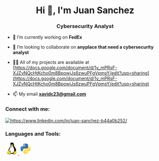 <h1 align="center">Hi 👋, I'm Juan Sanchez</h1>
<h3 align="center">Cybersecurity Analyst</h3>

- 🔭 I’m currently working on **FedEx**

- 👯 I’m looking to collaborate on **anyplace that need a cybersecurity analyst**

- 👨‍💻 All of my projects are available at [https://docs.google.com/document/d/1v_mPRsF-XJZvNQcHtKcho0m8BpowjJs6zwuPFgVpmsY/edit?usp=sharing](https://docs.google.com/document/d/1v_mPRsF-XJZvNQcHtKcho0m8BpowjJs6zwuPFgVpmsY/edit?usp=sharing)

- 📫 My email **xavidc23@gmail.com**

<h3 align="left">Connect with me:</h3>
<p align="left">
<a href="https://linkedin.com/in/ww.linkedin.com/in/ juan-sanchez-b44a0b252" target="blank"><img align="center" src="https://raw.githubusercontent.com/rahuldkjain/github-profile-readme-generator/master/src/images/icons/Social/linked-in-alt.svg" alt="https://www.linkedin.com/in/juan-sanchez-b44a0b252/" height="30" width="40" /></a>
</p>

<h3 align="left">Languages and Tools:</h3>
<p align="left"> <a href="https://www.linux.org/" target="_blank" rel="noreferrer"> <img src="https://raw.githubusercontent.com/devicons/devicon/master/icons/linux/linux-original.svg" alt="linux" width="40" height="40"/> </a> <a href="https://www.python.org" target="_blank" rel="noreferrer"> <img src="https://raw.githubusercontent.com/devicons/devicon/master/icons/python/python-original.svg" alt="python" width="40" height="40"/> </a> </p>
